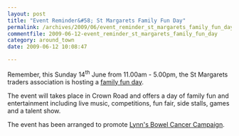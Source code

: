 ```yaml
---
layout: post
title: "Event Reminder&#58; St Margarets Family Fun Day"
permalink: /archives/2009/06/event_reminder_st_margarets_family_fun_day.html
commentfile: 2009-06-12-event_reminder_st_margarets_family_fun_day
category: around_town
date: 2009-06-12 10:08:47

---
```


Remember, this Sunday 14<sup>th</sup> June from 11.00am - 5.00pm, the St Margarets traders association is hosting a [family fun day](https://stmargarets.london/event/fair/200705142122).

The event will takes place in Crown Road and offers a day of family fun and entertainment including live music, competitions, fun fair, side stalls, games and a talent show.

The event has been arranged to promote [Lynn's Bowel Cancer Campaign](https://stmargarets.london/directory/charity/200702020407).

